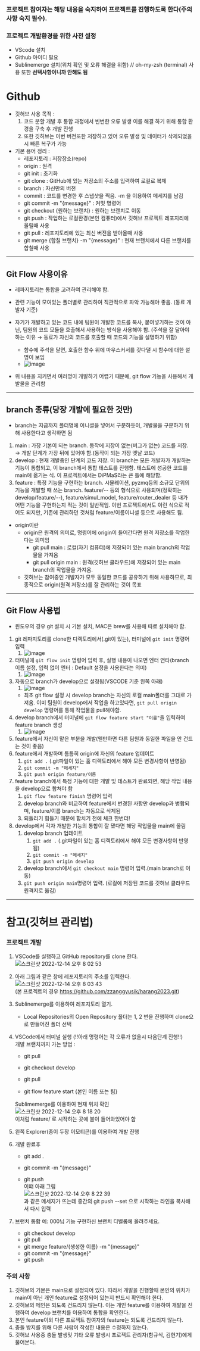 ### 프로젝트 참여자는 해당 내용을 숙지하여 프로젝트를 진행하도록 한다(주의사항 숙지 필수).

### 프로젝트 개발환경을 위한 사전 설정

- VScode 설치
- Github 아이디 필요
- Sublinemerge 설치(위치 확인 및 오류 해결을 위함) // oh-my-zsh (terminal) 사용 또한 **선택사항이니까 안해도 됨**

# Github
- 깃허브 사용 목적 :
  1. 코드 분할 개발 후 통합 과정에서 빈번한 오류 발생
     이를 해결 하기 위해 통합 환경을 구축 후 개발 진행
  2. 또한 깃허브는 이번 버전또한 저장하고 있어 오류 발생 및 데이터가 삭제되었을시 빠른 복구가 가능
- 기본 용어 정리 :
  - 레포지토리 : 저장장소(repo)
  - origin : 원격
  - git init : 초기화
  - git clone : GitHub에 있는 저장소의 주소를 입력하여 로컬로 복제
  - branch : 자신만의 버전
  - commit : 코드를 변경한 후 스냅샷을 찍음. -m 을 이용하여 메세지를 남김
  - git commit -m "{message}" : 커밋 명령어
  - git checkout {원하는 브랜치} : 원하는 브랜치로 이동
  - git push : 작업하는 로컬환경(본인 컴퓨터)에서 깃허브 프로젝트 레포지리에 올릴때 사용
  - git pull : 레포지토리에 있는 최신 버전을 받아올때 사용
  - git merge {합칠 브랜치} -m "{message}" : 현재 브랜치에서 다른 브랜치를 합칠때 사용
- - -
## Git Flow 사용이유
- 레파지토리는 통합을 고려하여 관리해야 함.
- 관련 기능이 모여있는 폴더별로 관리하여 직관적으로 파악 가능해야 좋음. (동료 개발자 기준)
- 자기가 개발하고 있는 코드 내에 팀원이 개발한 코드를 복사, 붙여넣기하는 것이 아닌, 팀원의 코드 모듈을 호출해서 사용하는 방식을 사용해야 함. (주석을 잘 달아야 하는 이유 $\rightarrow$ 동료가 자신의 코드를 호출할 때 코드의 기능을 설명하기 위함)
  - 함수에 주석을 달면, 호출한 함수 위에 마우스커서를 갖다댈 시 함수에 대한 설명이 보임
  -  ![image](https://github.com/SYSAI-sojungdan/good-thing/assets/89232601/8ea45cf9-8414-453b-a10a-7555321b502b)

- 위 내용을 지키면서 여러명이 개발하기 어렵기 때문에, git flow 기능을 사용해서 개발물을 관리함
---
## branch 종류(당장 개발에 필요한 것만)
- branch는 지금까지 폴더명에 이니셜을 넣어서 구분하듯이, 개발물을 구분하기 위해 사용한다고 생각하면 됨
1. main : 가장 기본이 되는 branch. 동작에 지장이 없는(버그가 없는) 코드를 저장. $\rightarrow$ 개발 단계가 가장 뒤에 있어야 함.(동작이 되는 가장 옛날 코드)
2. develop : 현재 개발중인 단계의 코드 저장. 이 branch는 모든 개발자가 개발하는 기능이 통합되고, 이 branch에서 통합 테스트를 진행함. 테스트에 성공한 코드를 main에 옮기는 식. 이 프로젝트에서는 DiPMaS라는 큰 틀에 해당함.
3. feature : 특정 기능을 구현하는 branch. 시뮬레이션, pyzmq등의 소규모 단위의 기능을 개발할 때 쓰는 branch. feature/-- 등의 형식으로 사용되며(정확히는 develop/feature/--), feature/simul_model, feature/router_dealer 등 내가 어떤 기능을 구현하는지 적는 것이 일반적임. 이번 프로젝트에서도 이런 식으로 적어도 되지만, 기존에 관리하던 것처럼 feature/이름이니셜 등으로 사용해도 됨.

- origin이란
  - origin은 원격의 의미로, 명령어에 origin이 들어간다면 원격 저장소를 작업한다는 의미임
    - git pull main : 로컬(자기 컴퓨터)에 저장되어 있는 main branch의 작업물을 가져옴
    - git pull origin main : 원격(깃허브 클라우드)에 저장되어 있는 main branch의 작업물을 가져옴.
   - 깃허브는 참여중인 개발자가 모두 동일한 코드를 공유하기 위해 사용하므로, 최종적으로 origin(원격 저장소)를 잘 관리하는 것이 목표
- - -
## Git Flow 사용법
- 윈도우의 경우 git 설치 시 기본 설치, MAC은 brew를 사용해 따로 설치해야 함.
1. git 레파지토리를 clone한 디렉토리에서(.git이 있는), 터미널에 ```git init``` 명령어 입력
   1. ![image](https://github.com/SYSAI-sojungdan/good-thing/assets/89232601/e78c984c-7b8c-42d9-956f-d45a0af9a997)
2. 터미널에 ```git flow init``` 명령어 입력 후, 실행 내용이 나오면 엔터 연타(branch 이름 설정, 입력 없이 엔터 : Default 설정을 사용한다는 의미)
   1. ![image](https://github.com/SYSAI-sojungdan/good-thing/assets/89232601/167e3a5f-de62-4e08-bf2d-f2edaf0dd9a2)
3. 자동으로 branch가 develop으로 설정됨(VSCODE 기준 왼쪽 아래)
   1. ![image](https://github.com/SYSAI-sojungdan/good-thing/assets/89232601/3062f93f-843d-45ed-8d81-ce4587d44330)
   - 최초 git flow 설정 시 develop branch는 자신의 로컬 main폴더를 그대로 가져옴. 이미 팀원이 develop에서 작업을 하고있다면, ```git pull origin develop``` 명령어를 통해 작업물을 pull해야함.
4. develop branch에서 터미널에 ```git flow feature start "이름"```을 입력하여 feature branch 생성
   1. ![image](https://github.com/SYSAI-sojungdan/good-thing/assets/89232601/cd769453-2356-4a65-9cab-c73aaea5a787)
5. feature에서 자신이 맡은 부분을 개발(웬만하면 다른 팀원과 동일한 파일을 안 건드는 것이 좋음)
6. feature에서 개발하며 틈틈히 origin에 자신의 feature 업데이트
   1. ```git add .``` (.git파일이 있는 홈 디렉토리에서 해야 모든 변경사항이 반영됨)
   2. ```git commit -m "메세지"```
   3. ```git push origin feature/이름```
7. feature branch에서 특정 기능에 대한 개발 및 테스트가 완료되면, 해당 작업 내용을 develop으로 합쳐야 함
   1. ```git flow feature finish``` 명령어 입력
   2. develop branch와 비교하여 feature에서 변경된 사항만 develop과 병합되며, feature/이름 branch는 자동으로 삭제됨
   3. 되돌리기 힘들기 때문에 합치기 전에 체크 한번더!
8. develop에서 각자 개발한 기능의 통합이 잘 됐다면 해당 작업물을 main에 올림
   1. develop branch 업데이트
      1. ```git add .``` (.git파일이 있는 홈 디렉토리에서 해야 모든 변경사항이 반영됨)
      2. ```git commit -m "메세지"```
      3. ```git push origin develop```
   2. develop branch에서 ```git checkout main``` 명령어 입력.(main branch로 이동)
   3. ```git push origin main```명령어 입력. (로컬에 저장된 코드를 깃허브 클라우드 원격지로 옮김)

---
# 참고(깃허브 관리법)
### 프로젝트 개발

1. VSCode를 실행하고 GitHub repository를 clone 한다.
   ![스크린샷 2022-12-14 오후 8 02 53](https://user-images.githubusercontent.com/97441976/207578304-275e9d38-1b8f-4859-a15a-229c6b5e2b23.png)

2. 아래 그림과 같은 창에 레포지토리의 주소를 입력한다.
   <br>
   ![스크린샷 2022-12-14 오후 8 03 43](https://user-images.githubusercontent.com/97441976/207578636-c618f715-2db9-42d7-b2bd-2aa599c506d9.png)
   <br>
   (본 프로젝트의 경우 https://github.com/zzanggyusik/harang2023.git)

3. Sublinemerge를 이용하여 레포지토리 열기.

   - Local Repositories의 Open Repository
     폴더는 1, 2 번을 진행하며 clone으로 만들어진 폴더 선택

4. VSCode에서 터미널 실행 (!!아래 명령어는 각 오류가 없을시 다음단계 진행!!)
   <br>
   개발 브랜치까지 가는 방법 :

   - git pull

   - git checkout develop

   - git pull
   - git flow feature start {본인 이름 또는 팀}

   Sublimemerge를 이용하여 현재 위치 확인
   <br>![스크린샷 2022-12-14 오후 8 18 20](https://user-images.githubusercontent.com/97441976/207581727-c0fdfb88-aa26-4f14-99ed-986ccf608db1.png)
   <br>
   이처럼 feature/ 로 시작하는 곳에 불이 들어와있어야 함

5. 왼쪽 Explorer(종이 두장 이모티콘)를 이용하여 개발 진행

6. 개발 완료후

   - git add .

   - git commit -m "{message}"

   - git push
     <br>이떄 아래 그림
     <br>![스크린샷 2022-12-14 오후 8 22 39](https://user-images.githubusercontent.com/97441976/207582588-b1d701dc-798f-49ac-a9bd-2a481597d091.png)
     <br>과 같은 메세지가 뜨는데 중간의 git push --set 으로 시작하는 라인을 복사해서 다시 입력

7. 브랜치 통합
   예: 000님 기능 구현하신 브랜치 디벨롭에 올려주세요.

   - git checkout develop
   - git pull
   - git merge feature/{생성한 이름} -m "{message}"
   - git commit -m "{message}"
   - git push

### 주의 사항

1. 깃허브의 기본은 main으로 설정되어 있다. 따라서 개발을 진행할때 본인의 위치가 main이 아닌 개인 feature로 설정되어 있는지 반드시 확인해야 한다.
2. 깃허브의 메인은 되도록 건드리지 않는다.
   이는 개인 feature를 이용하여 개발을 진행하여 develop 브랜치를 이용하여 통합을 확인한다.
3. 본인 feature이외 다른 프로젝트 참여자의 feature는 되도록 건드리지 않는다.
4. 충돌 방지를 위해 다른 사람이 작성한 내용은 수정하지 않는다.
5. 깃허브 사용중 충돌 발생및 기타 오류 발생시 프로젝트 관리자(함규식, 김현기)에게 물어본다.